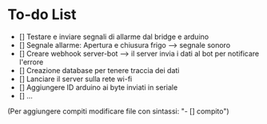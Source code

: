 # To-do List 
- [] Testare e inviare segnali di allarme dal bridge e arduino
- [] Segnale allarme: Apertura e chiusura frigo --> segnale sonoro
- [] Creare webhook server-bot --> il server invia i dati al bot per notificare l'errore
- [] Creazione database per tenere traccia dei dati
- [] Lanciare il server sulla rete wi-fi
- [] Aggiungere ID arduino ai byte inviati in seriale
- [] ...


(Per aggiungere compiti modificare file con sintassi: "- [] compito") 
